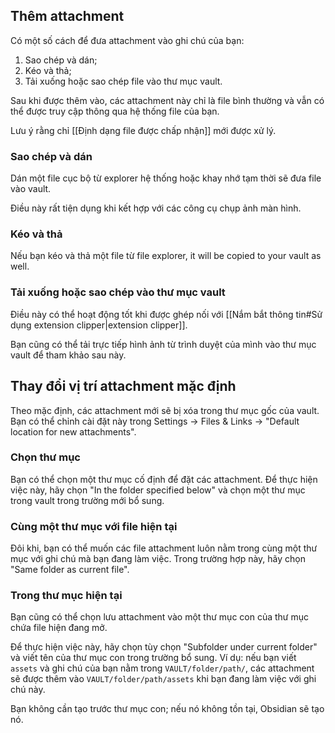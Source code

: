 ## Thêm attachment

Có một số cách để đưa attachment vào ghi chú của bạn:

1. Sao chép và dán;
2. Kéo và thả;
3. Tải xuống hoặc sao chép file vào thư mục vault.

Sau khi được thêm vào, các attachment này chỉ là file bình thường và vẫn có thể được truy cập thông qua hệ thống file của bạn. 

Lưu ý rằng chỉ [[Định dạng file được chấp nhận]] mới được xử lý.

### Sao chép và dán

Dán một file cục bộ từ explorer hệ thống hoặc khay nhớ tạm thời sẽ đưa file vào vault.

Điều này rất tiện dụng khi kết hợp với các công cụ chụp ảnh màn hình.

### Kéo và thả

Nếu bạn kéo và thả một file từ file explorer, it will be copied to your vault as well.

### Tải xuống hoặc sao chép vào thư mục vault

Điều này có thể hoạt động tốt khi được ghép nối với [[Nắm bắt thông tin#Sử dụng extension clipper|extension clipper]].

Bạn cũng có thể tải trực tiếp hình ảnh từ trình duyệt của mình vào thư mục vault để tham khảo sau này.

## Thay đổi vị trí attachment mặc định

Theo mặc định, các attachment mới sẽ bị xóa trong thư mục gốc của vault. Bạn có thể chỉnh cài đặt này trong Settings → Files & Links → "Default location for new attachments".

### Chọn thư mục

Bạn có thể chọn một thư mục cố định để đặt các attachment. Để thực hiện việc này, hãy chọn "In the folder specified below" và chọn một thư mục trong vault trong trường mới bổ sung.

### Cùng một thư mục với file hiện tại

Đôi khi, bạn có thể muốn các file attachment luôn nằm trong cùng một thư mục với ghi chú mà bạn đang làm việc. Trong trường hợp này, hãy chọn "Same folder as current file".

### Trong thư mục hiện tại

Bạn cũng có thể chọn lưu attachment vào một thư mục con của thư mục chứa file hiện đang mở.

Để thực hiện việc này, hãy chọn tùy chọn "Subfolder under current folder" và viết tên của thư mục con trong trường bổ sung. Ví dụ: nếu bạn viết `assets` và ghi chú của bạn nằm trong `VAULT/folder/path/`, các attachment sẽ được thêm vào `VAULT/folder/path/assets` khi bạn đang làm việc với ghi chú này.

Bạn không cần tạo trước thư mục con; nếu nó không tồn tại, Obsidian sẽ tạo nó.
